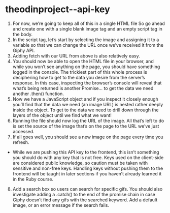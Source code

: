 # theodinproject--api-key
1. For now, we’re going to keep all of this in a single HTML file
So go ahead and create one with a single blank image tag and an empty script tag in the body.
2. In the script tag, let’s start by selecting the image and assigning it to a variable so that we can change the URL once we’ve received it from the Giphy API.
3. Adding fetch with our URL from above is also relatively easy.
4. You should now be able to open the HTML file in your browser, and while you won’t see anything on the page, you should have something logged in the console. The trickiest part of this whole process is deciphering how to get to the data you desire from the server’s response. In this case, inspecting the browser’s console will reveal that what’s being returned is another Promise… to get the data we need another .then() function.
5. Now we have a JavaScript object and if you inspect it closely enough you’ll find that the data we need (an image URL) is nested rather deeply inside the object.
To get to the data we need to drill down through the layers of the object until we find what we want!
6. Running the file should now log the URL of the image. All that’s left to do is set the source of the image that’s on the page to the URL we’ve just accessed.
7. If all goes well, you should see a new image on the page every time you refresh.

  - While we are pushing this API key to the frontend, this isn’t something you should do with any key that is not free. Keys used on the client-side are considered public knowledge, so caution must be taken with sensitive and non-free keys. Handling keys without pushing them to the frontend will be taught in later sections if you haven’t already learned it in the Ruby course.

8. Add a search box so users can search for specific gifs. You should also investigate adding a .catch() to the end of the promise chain in case Giphy doesn’t find any gifs with the searched keyword. Add a default image, or an error message if the search fails.
